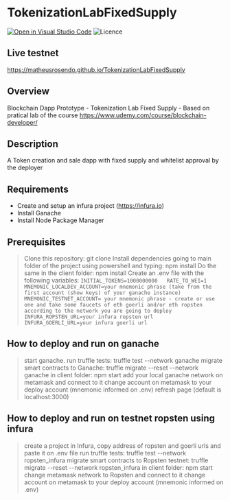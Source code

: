 # TokenizationLabFixedSupply
[![Open in Visual Studio Code](https://open.vscode.dev/badges/open-in-vscode.svg)](https://open.vscode.dev/matheusrosendo/TokenizationLabFixedSupply)
![Licence](https://img.shields.io/github/license/matheusrosendo/TokenizationLabFixedSupply)

## Live testnet 
https://matheusrosendo.github.io/TokenizationLabFixedSupply

## Overview
Blockchain Dapp Prototype - Tokenization Lab Fixed Supply - Based on pratical lab of the course https://www.udemy.com/course/blockchain-developer/

## Description
A Token creation and sale dapp with fixed supply and whitelist approval by the deployer

## Requirements
* Create and setup an infura project (https://infura.io) 
* Install Ganache
* Install Node Package Manager

## Prerequisites
> Clone this repository: git clone
> Install dependencies going to main folder of the project using powershell and typing: npm install
> Do the same in the client folder: npm install
> Create an .env file with the following variables:
`
INITIAL_TOKENS=1000000000  
RATE_TO_WEI=1  
MNEMONIC_LOCALDEV_ACCOUNT=your mnemonic phrase (take from the first account (show keys) of your ganache instance)  
MNEMONIC_TESTNET_ACCOUNT= your mnemonic phrase - create or use one and take some faucets of eth goerli and/or eth ropsten according to the network you are going to deploy  
INFURA_ROPSTEN_URL=your infura ropsten url  
INFURA_GOERLI_URL=your infura goerli url  
`

## How to deploy and run on ganache
> start ganache.
> run truffle tests: truffle test --network ganache
> migrate smart contracts to Ganache: truffle migrate --reset --network ganache
> in client folder: npm start
> add your local ganache network on metamask and connect to it 
> change account on metamask to your deploy account (mnemonic informed on .env)
> refresh page (default is localhost:3000)

## How to deploy and run on testnet ropsten using infura
> create a project in Infura, copy address of ropsten and goerli urls and paste it on .env file
> run truffle tests: truffle test --network ropsten_infura
> migrate smart contracts to Ropsten testnet: truffle migrate --reset --network ropsten_infura
> in client folder: npm start 
> change metamask network to Ropsten and connect to it 
> change account on metamask to your deploy account (mnemonic informed on .env)





